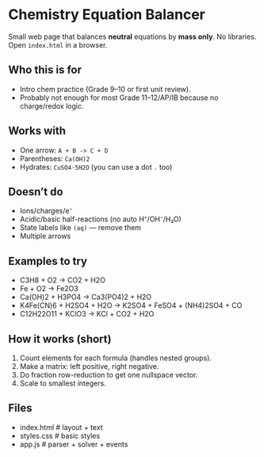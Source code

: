 # Chemistry Equation Balancer

Small web page that balances **neutral** equations by **mass only**. No libraries. Open `index.html` in a browser.

## Who this is for
- Intro chem practice (Grade 9–10 or first unit review).
- Probably not enough for most Grade 11–12/AP/IB because no charge/redox logic.

## Works with
- One arrow: `A + B -> C + D`
- Parentheses: `Ca(OH)2`
- Hydrates: `CuSO4·5H2O` (you can use a dot `.` too)

## Doesn’t do
- Ions/charges/e⁻
- Acidic/basic half-reactions (no auto H⁺/OH⁻/H₂O)
- State labels like `(aq)` — remove them
- Multiple arrows

## Examples to try
- C3H8 + O2 -> CO2 + H2O
- Fe + O2 -> Fe2O3
- Ca(OH)2 + H3PO4 -> Ca3(PO4)2 + H2O
- K4Fe(CN)6 + H2SO4 + H2O -> K2SO4 + FeSO4 + (NH4)2SO4 + CO
- C12H22O11 + KClO3 -> KCl + CO2 + H2O


## How it works (short)
1. Count elements for each formula (handles nested groups).
2. Make a matrix: left positive, right negative.
3. Do fraction row-reduction to get one nullspace vector.
4. Scale to smallest integers.

## Files
- index.html # layout + text
- styles.css # basic styles
- app.js # parser + solver + events
